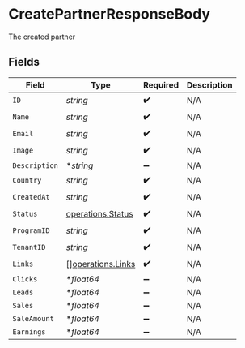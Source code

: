 # CreatePartnerResponseBody

The created partner


## Fields

| Field                                                  | Type                                                   | Required                                               | Description                                            |
| ------------------------------------------------------ | ------------------------------------------------------ | ------------------------------------------------------ | ------------------------------------------------------ |
| `ID`                                                   | *string*                                               | :heavy_check_mark:                                     | N/A                                                    |
| `Name`                                                 | *string*                                               | :heavy_check_mark:                                     | N/A                                                    |
| `Email`                                                | *string*                                               | :heavy_check_mark:                                     | N/A                                                    |
| `Image`                                                | *string*                                               | :heavy_check_mark:                                     | N/A                                                    |
| `Description`                                          | **string*                                              | :heavy_minus_sign:                                     | N/A                                                    |
| `Country`                                              | *string*                                               | :heavy_check_mark:                                     | N/A                                                    |
| `CreatedAt`                                            | *string*                                               | :heavy_check_mark:                                     | N/A                                                    |
| `Status`                                               | [operations.Status](../../models/operations/status.md) | :heavy_check_mark:                                     | N/A                                                    |
| `ProgramID`                                            | *string*                                               | :heavy_check_mark:                                     | N/A                                                    |
| `TenantID`                                             | *string*                                               | :heavy_check_mark:                                     | N/A                                                    |
| `Links`                                                | [][operations.Links](../../models/operations/links.md) | :heavy_check_mark:                                     | N/A                                                    |
| `Clicks`                                               | **float64*                                             | :heavy_minus_sign:                                     | N/A                                                    |
| `Leads`                                                | **float64*                                             | :heavy_minus_sign:                                     | N/A                                                    |
| `Sales`                                                | **float64*                                             | :heavy_minus_sign:                                     | N/A                                                    |
| `SaleAmount`                                           | **float64*                                             | :heavy_minus_sign:                                     | N/A                                                    |
| `Earnings`                                             | **float64*                                             | :heavy_minus_sign:                                     | N/A                                                    |